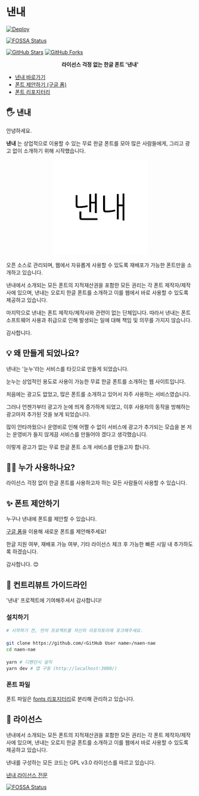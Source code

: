 # 낸내

[![Deploy](https://github.com/naen-nae/naen-nae/actions/workflows/deploy.yml/badge.svg)](https://github.com/naen-nae/naen-nae/actions/workflows/deploy.yml)

[![FOSSA Status](https://app.fossa.com/api/projects/git%2Bgithub.com%2Fnaen-nae%2Fnaen-nae.svg?type=shield)](https://app.fossa.com/projects/git%2Bgithub.com%2Fnaen-nae%2Fnaen-nae?ref=badge_shield)

[![GitHub Stars](https://img.shields.io/github/stars/naen-nae/naen-nae)](https://github.com/naen-nae/naen-nae/stargazers) [![GitHub Forks](https://img.shields.io/github/forks/naen-nae/naen-nae)](https://github.com/naen-nae/naen-nae/network/members)

<p align="center">
  <b>라이선스 걱정 없는 한글 폰트 '낸내'</b>
</p>

- [낸내 바로가기](https://naen-nae.shj.rip/)
- [폰트 제안하기 (구글 폼)](https://forms.gle/cmbzX8JmazrkDUex7)
- [폰트 리포지터리](https://github.com/naen-nae/fonts)

## 🖐 낸내

안녕하세요.

**낸내** 는 상업적으로 이용할 수 있는 무료 한글 폰트를 모아 많은 사람들에게, 그리고 광고 없이 소개하기 위해 시작했습니다.

<p align="center">
  <img src="./docs/logo-256x256_white.png">
</p>

오픈 소스로 관리되며, 웹에서 자유롭게 사용할 수 있도록 재배포가 가능한 폰트만을 소개하고 있습니다.

낸내에서 소개되는 모든 폰트의 지적재산권을 포함한 모든 권리는 각 폰트 제작자/제작사에 있으며, 낸내는 오로지 한글 폰트를 소개하고 이를 웹에서 바로 사용할 수 있도록 제공하고 있습니다.

마지막으로 낸내는 폰트 제작자/제작사와 관련이 없는 단체입니다. 따라서 낸내는 폰트 소프트웨어 사용과 취급으로 인해 발생되는 일에 대해 책임 및 의무를 가지지 않습니다.

감사합니다.

## 💡 왜 만들게 되었나요?

낸내는 '눈누'라는 서비스를 타깃으로 만들게 되었습니다.

눈누는 상업적인 용도로 사용이 가능한 무료 한글 폰트를 소개하는 웹 사이트입니다.

처음에는 광고도 없었고, 많은 폰트를 소개하고 있어서 자주 사용하는 서비스였습니다.

그러나 언젠가부터 광고가 눈에 띄게 증가하게 되었고, 이후 사용자의 동작을 방해하는 광고마저 추가된 것을 보게 되었습니다.

많이 안타까웠으나 운영비로 인해 어쩔 수 없이 서비스에 광고가 추가되는 모습을 본 저는 운영비가 들지 않게끔 서비스를 만들어야 겠다고 생각했습니다.

이렇게 광고가 없는 무료 한글 폰트 소개 서비스를 만들고자 합니다.

## 🙋‍♀️ 누가 사용하나요?

라이선스 걱정 없이 한글 폰트를 사용하고자 하는 모든 사람들이 사용할 수 있습니다.

## ✨ 폰트 제안하기

누구나 낸내에 폰트를 제안할 수 있습니다.

[구글 폼](https://forms.gle/cmbzX8JmazrkDUex7)을 이용해 새로운 폰트를 제안해주세요!

한글 지원 여부, 재배포 가능 여부, 기타 라이선스 체크 후 가능한 빠른 시일 내 추가하도록 하겠습니다.

감사합니다. 😊

## 📑 컨트리뷰트 가이드라인

'낸내' 프로젝트에 기여해주셔서 감사합니다!

### 설치하기

```sh
# 시작하기 전, 먼저 프로젝트를 자신의 리포지토리에 포크해주세요.

git clone https://github.com/<GitHub User name>/naen-nae
cd naen-nae

yarn # 디펜던시 설치
yarn dev # 앱 구동 (http://localhost:3000/)
```

### 폰트 파일

폰트 파일은 [fonts 리포지터리](https://github.com/naen-nae/fonts)로 분리해 관리하고 있습니다.

## 📜 라이선스

낸내에서 소개되는 모든 폰트의 지적재산권을 포함한 모든 권리는 각 폰트 제작자/제작사에 있으며, 낸내는 오로지 한글 폰트를 소개하고 이를 웹에서 바로 사용할 수 있도록 제공하고 있습니다.

낸내를 구성하는 모든 코드는 GPL v3.0 라이선스를 따르고 있습니다.

[낸내 라이선스 전문](./LICENSE)

[![FOSSA Status](https://app.fossa.com/api/projects/git%2Bgithub.com%2Fnaen-nae%2Fnaen-nae.svg?type=large)](https://app.fossa.com/projects/git%2Bgithub.com%2Fnaen-nae%2Fnaen-nae?ref=badge_large)
